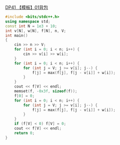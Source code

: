 [DP41 【模板】01背包](https://www.nowcoder.com/practice/fd55637d3f24484e96dad9e992d3f62e?tpId=230&tqId=2032484&ru=/exam/oj&qru=/ta/dynamic-programming/question-ranking&sourceUrl=%2Fexam%2Foj%3Fpage%3D1%26tab%3D%25E7%25AE%2597%25E6%25B3%2595%25E7%25AF%2587%26topicId%3D230)
```C++
#include <bits/stdc++.h>
using namespace std;
const int N = 1e3 + 10;
int v[N], w[N], f[N], n, V;
int main()
{
    cin >> n >> V;
    for (int i = 0; i < n; i++) {
        cin >> v[i] >> w[i];
    }
    for (int i = 0; i < n; i++) {
        for (int j = V; j >= v[i]; j--) {
            f[j] = max(f[j], f[j - v[i]] + w[i]);
        }
    }
    cout << f[V] << endl;
    memset(f, -0x3f, sizeof(f));
    f[0] = 0;
    for (int i = 0; i < n; i++) {
        for (int j = V; j >= v[i]; j--) {
            f[j] = max(f[j], f[j - v[i]] + w[i]);
        }
    }
    if (f[V] < 0) f[V] = 0;
    cout << f[V] << endl;
    return 0;
}
```
